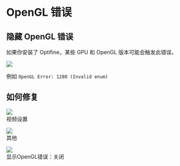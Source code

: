 # OpenGL 错误

## 隐藏 OpenGL 错误

如果你安装了 Optifine，某些 GPU 和 OpenGL 版本可能会触发此错误。

![](<../../.gitbook/assets/image (43).png>)

例如 `OpenGL Error: 1280 (Invalid enum)`

## 如何修复

![](<../../.gitbook/assets/image (78).png>)\
视频设置

![](<../../.gitbook/assets/image (62) (1).png>)\
其他

![](<../../.gitbook/assets/image (59).png>)\
显示OpenGL错误：关闭

